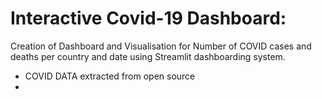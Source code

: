 # Interactive Covid-19 Dashboard:

Creation of Dashboard and Visualisation for Number of COVID cases and deaths per country and date using Streamlit dashboarding system.
- COVID DATA extracted from open source 
- 
